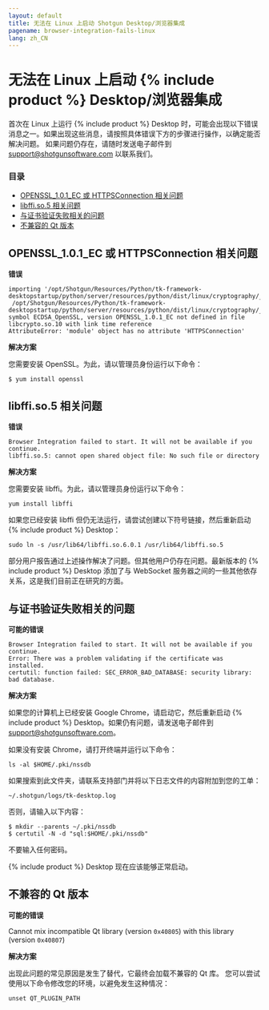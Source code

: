 ```yaml
---
layout: default
title: 无法在 Linux 上启动 Shotgun Desktop/浏览器集成
pagename: browser-integration-fails-linux
lang: zh_CN
---
```


# 无法在 Linux 上启动 {% include product %} Desktop/浏览器集成

首次在 Linux 上运行 {% include product %} Desktop 时，可能会出现以下错误消息之一。如果出现这些消息，请按照具体错误下方的步骤进行操作，以确定能否解决问题。
如果问题仍存在，请随时发送电子邮件到 support@shotgunsoftware.com 以联系我们。

### 目录
- [OPENSSL_1.0.1_EC 或 HTTPSConnection 相关问题](#openssl_101_ec-or-httpsconnection-related-issues)
- [libffi.so.5 相关问题](#libffiso5-related-issues)
- [与证书验证失败相关的问题](#certificate-validation-failed-related-issues)
- [不兼容的 Qt 版本](#incompatible-qt-versions)

## OPENSSL_1.0.1_EC 或 HTTPSConnection 相关问题

**错误**

```
importing '/opt/Shotgun/Resources/Python/tk-framework-desktopstartup/python/server/resources/python/dist/linux/cryptography/_Cryptography_cffi_36a40ff0x2bad1bae.so':
 /opt/Shotgun/Resources/Python/tk-framework-desktopstartup/python/server/resources/python/dist/linux/cryptography/_Cryptography_cffi_36a40ff0x2bad1bae.so: symbol ECDSA_OpenSSL, version OPENSSL_1.0.1_EC not defined in file libcrypto.so.10 with link time reference
AttributeError: 'module' object has no attribute 'HTTPSConnection'
```

**解决方案**

您需要安装 OpenSSL。为此，请以管理员身份运行以下命令：

```
$ yum install openssl
```

## libffi.so.5 相关问题

**错误**

```
Browser Integration failed to start. It will not be available if you continue.
libffi.so.5: cannot open shared object file: No such file or directory
```

**解决方案**

您需要安装 libffi。为此，请以管理员身份运行以下命令：

```
yum install libffi
```

如果您已经安装 libffi 但仍无法运行，请尝试创建以下符号链接，然后重新启动 {% include product %} Desktop：

```
sudo ln -s /usr/lib64/libffi.so.6.0.1 /usr/lib64/libffi.so.5
```

部分用户报告通过上述操作解决了问题。但其他用户仍存在问题。最新版本的 {% include product %} Desktop 添加了与 WebSocket 服务器之间的一些其他依存关系，这是我们目前正在研究的方面。

## 与证书验证失败相关的问题

**可能的错误**

```
Browser Integration failed to start. It will not be available if you continue.
Error: There was a problem validating if the certificate was installed.
certutil: function failed: SEC_ERROR_BAD_DATABASE: security library: bad database.
```

**解决方案**

如果您的计算机上已经安装 Google Chrome，请启动它，然后重新启动 {% include product %} Desktop。如果仍有问题，请发送电子邮件到 support@shotgunsoftware.com。

如果没有安装 Chrome，请打开终端并运行以下命令：

```
ls -al $HOME/.pki/nssdb
```

如果搜索到此文件夹，请联系支持部门并将以下日志文件的内容附加到您的工单：

```
~/.shotgun/logs/tk-desktop.log
```

否则，请输入以下内容：

```
$ mkdir --parents ~/.pki/nssdb
$ certutil -N -d "sql:$HOME/.pki/nssdb"
```
不要输入任何密码。

{% include product %} Desktop 现在应该能够正常启动。

## 不兼容的 Qt 版本

**可能的错误**

Cannot mix incompatible Qt library (version `0x40805`) with this library (version `0x40807`)

**解决方案**

出现此问题的常见原因是发生了替代，它最终会加载不兼容的 Qt 库。
您可以尝试使用以下命令修改您的环境，以避免发生这种情况：

```
unset QT_PLUGIN_PATH
```
